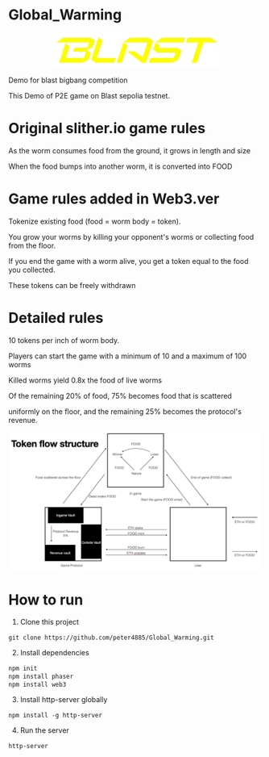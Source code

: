# Global_Warming

<p align="center"><img src="readme_img/BLASTbrandkit.png"></p>

Demo for blast bigbang competition 

This Demo of P2E game on Blast sepolia testnet.

# Original slither.io game rules
As the worm consumes food from the ground, it grows in length and size

When the food bumps into another worm, it is converted into FOOD

# Game rules added in Web3.ver
Tokenize existing food (food = worm body = token).

You grow your worms by killing your opponent's worms or collecting food from the floor.

If you end the game with a worm alive, you get a token equal to the food you collected.

These tokens can be freely withdrawn

# Detailed rules
10 tokens per inch of worm body.

Players can start the game with a minimum of 10 and a maximum of 100 worms

Killed worms yield 0.8x the food of live worms

Of the remaining 20% of food, 75% becomes food that is scattered 

uniformly on the floor, and the remaining 25% becomes the protocol's revenue.

![alt text](./readme_img/Token_flow.png)

# How to run
1. Clone this project

```
git clone https://github.com/peter4885/Global_Warming.git
```

2. Install dependencies

```
npm init
npm install phaser
npm install web3
```

3. Install http-server globally

```
npm install -g http-server
```

4. Run the server

```
http-server
```
